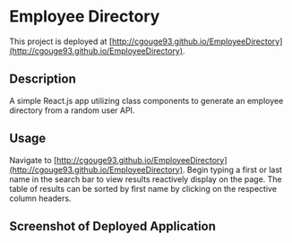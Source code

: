 # Employee Directory

This project is deployed at [http://cgouge93.github.io/EmployeeDirectory](http://cgouge93.github.io/EmployeeDirectory).

## Description

A simple React.js app utilizing class components to generate an employee directory from a random user API.

## Usage

Navigate to [http://cgouge93.github.io/EmployeeDirectory](http://cgouge93.github.io/EmployeeDirectory). Begin typing a first or last name in the search bar to view results reactively display on the page. The table of results can be sorted by first name by clicking on the respective column headers.

## Screenshot of Deployed Application

